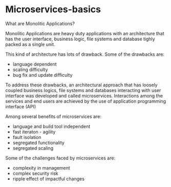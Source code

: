 # Microservices-basics

What are Monolitic Applications?

Monolitic Applications are heavy duty applications with an architecture that has the user interface, business logic, file systems and database tighly packed as a single unit.

This kind of architecture has lots of drawback. Some of the drawbacks are:
  - language dependent
  - scaling difficulty
  - bug fix and update difficulty

To address these drawbacks, an architectural approach that has loosely coupled business logics, file systems and databases interacting with user interface was developed and called microservices. Interactions among the services and end users are achieved by the use of application programming interface (API)

Among several benefits of microservices are:
  - language and build tool independent
  - fast iteraton - agility
  - fault isolation
  - segregated functionality
  - segregated scaling

Some of the challenges faced by microservices are:
  - complexity in management
  - complex security risk
  - ripple effect of impactful changes
